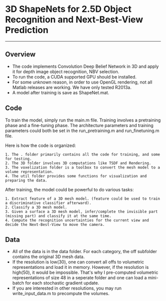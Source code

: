 # 3D ShapeNets for 2.5D Object Recognition and Next-Best-View Prediction
------------------------------------------------------------------------

## Overview

- The code implements Convolution Deep Belief Network in 3D and apply it for depth image object recognition, NBV selection.
- To run the code, a CUDA supported GPU should be installed.
- For some unknown reason, in order to use OpenGL rendering, not all Matlab releases are working. We have only tested R2013a.
- A model after training is save as ShapeNet.mat.

## Code

To train the model, simply run the main.m file. Training involves a pretraining phase and a fine-tuning phase. 
The architecture parameters and training parameters could both be set in the run_pretraining.m and run_finetuning.m file.

Here is how the code is organized:

	1. The . folder primarily contains all the code for training, and some for testing.
	2. The 3D folder involves 3D computations like TSDF and Rendering.
	3. The voxelization folder is a toolbox to convert the mesh model to a volume representation.
	4. The util folder provides some functions for visualization and preparing the data. 

After training, the model could be powerful to do various tasks:

	1. Extract feature of a 3D mesh model. (feature could be used to train a discriminative classifier afterward).
	2. Classify a 3D mesh model.
	3. Given a surface a 3D mesh model, infer/complete the invisible part (missing part) and classify it at the same time.
	4. Compute the recognition uncertainties for the current view and decide the Next-Best-View to move the camera.

## Data

- All of the data is in the data folder. For each category, the off subfolder contains the original 3D mesh data.
- If the resolution is low(30), one can convert all offs to volumetric representations and load it in memory. However, if the resolution is high(50), it would be impossible. That's why I pre-computed volumetric representations of size 48 in a seperate folder and one can load a mini-batch for each stochastic gradient update.
- If you are interested in other resolutions, you may run write_input_data.m to precompute the volumes.

